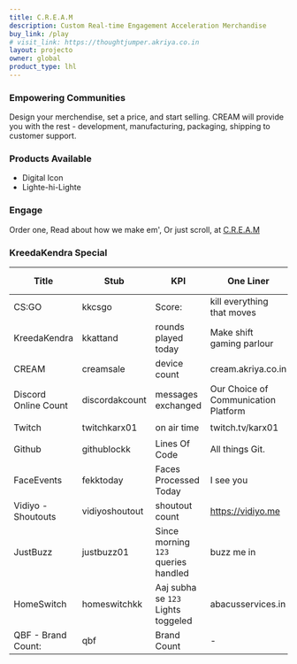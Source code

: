 ```yaml
---
title: C.R.E.A.M
description: Custom Real-time Engagement Acceleration Merchandise
buy_link: /play
# visit_link: https://thoughtjumper.akriya.co.in
layout: projecto
owner: global
product_type: lhl
---
```


### Empowering Communities
Design your merchendise, set a price, and start selling. CREAM will provide you with the rest - development, manufacturing, packaging, shipping to customer support.

### Products Available
* Digital Icon
* Lighte-hi-Lighte

### Engage
Order one, Read about how we make em', Or just scroll, at [C.R.E.A.M](https://cream.akriya.co.in)

### KreedaKendra Special
| Title | Stub | KPI | One Liner |  KPI delivery |
| ---- | ---- | --- | --| ---|
| CS:GO | kkcsgo | Score: | kill everything that moves | ⏳ |
| KreedaKendra| kkattand | rounds played today |  Make shift gaming parlour |  ⏳ |
| CREAM | creamsale | device count | cream.akriya.co.in |  ⏳  |
| Discord Online Count| discordakcount | messages exchanged | Our Choice of Communication Platform | ☁|
| Twitch | twitchkarx01 | on air time |  twitch.tv/karx01 | ⏳ |
| Github | githublockk | Lines Of Code | All things Git. | ⏳ |
| FaceEvents | fekktoday | Faces Processed Today | I see you |  ⏳ |
| Vidiyo - Shoutouts| vidiyoshoutout | shoutout count | https://vidiyo.me | ☁ |
| JustBuzz | justbuzz01 | Since morning `123` queries handled | buzz me in | ⏳ |
| HomeSwitch | homeswitchkk |  Aaj subha se `123` Lights toggeled | abacusservices.in | ☁ |
| QBF - Brand Count: | qbf | Brand Count | - | ☁ |
